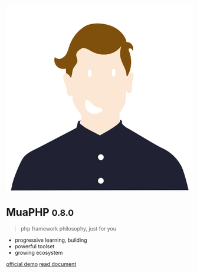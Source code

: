 ![muaphp](assets/logo.svg ':size=200x200')

# MuaPHP <small>0.8.0</small>

> php framework philosophy, just for you

- progressive learning, building
- powerful toolset
- growing ecosystem

[official demo](https://www.muaphp.com/)
[read document](#docsify)